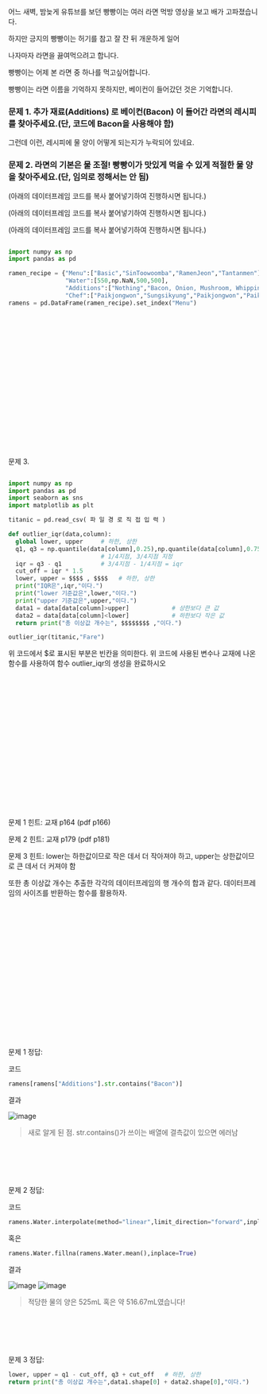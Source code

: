 어느 새벽, 밤늦게 유튜브를 보던 빵빵이는 여러 라면 먹방 영상을 보고 배가 고파졌습니다.


하지만 긍지의 빵빵이는 허기를 참고 잘 잔 뒤 개운하게 일어


나자마자 라면을 끓여먹으려고 합니다.


빵빵이는 어제 본 라면 중 하나를 먹고싶어합니다. 


빵빵이는 라면 이름을 기억하지 못하지만, 베이컨이 들어갔던 것은 기억합니다.


### **문제 1.** **추가 재료(Additions)** 로 **베이컨(Bacon)** 이 들어간 라면의 레시피를 찾아주세요.(단, 코드에 Bacon을 사용해야 함)


그런데 이런, 레시피에 물 양이 어떻게 되는지가 누락되어 있네요.


### **문제 2.** 라면의 기본은 물 조절! 빵빵이가 맛있게 먹을 수 있게 **적절한 물 양**을 찾아주세요.(단, 임의로 정해서는 안 됨)


(아래의 데이터프레임 코드를 복사 붙어넣기하여 진행하시면 됩니다.)


(아래의 데이터프레임 코드를 복사 붙어넣기하여 진행하시면 됩니다.)


(아래의 데이터프레임 코드를 복사 붙어넣기하여 진행하시면 됩니다.)


```python

import numpy as np
import pandas as pd

ramen_recipe = {"Menu":["Basic","SinToowoomba","RamenJeon","Tantanmen"],
                "Water":[550,np.NaN,500,500],
                "Additions":["Nothing","Bacon, Onion, Mushroom, Whipping Cream","Cooking Oil","Peanut Butter"],
                "Chef":["Paikjongwon","Sungsikyung","Paikjongwon","Paikjongwon"]}
ramens = pd.DataFrame(ramen_recipe).set_index("Menu")

```


<br/><br/>
<br/><br/>
<br/><br/>
<br/><br/>
<br/><br/>
<br/><br/>
<br/><br/>
<br/><br/>

문제 3. 
``` python

import numpy as np
import pandas as pd
import seaborn as sns
import matplotlib as plt

titanic = pd.read_csv( 파 일 경 로 직 접 입 력 )

def outlier_iqr(data,column):
  global lower, upper     # 하한, 상한
  q1, q3 = np.quantile(data[column],0.25),np.quantile(data[column],0.75)
                          # 1/4지점, 3/4지점 지정
  iqr = q3 - q1           # 3/4지점 - 1/4지점 = iqr
  cut_off = iqr * 1.5
  lower, upper = $$$$ , $$$$   # 하한, 상한
  print("IQR은",iqr,"이다.")
  print("lower 기준값은",lower,"이다.")
  print("upper 기준값은",upper,"이다.")
  data1 = data[data[column]>upper]            # 상한보다 큰 값
  data2 = data[data[column]<lower]            # 하한보다 작은 값
  return print("총 이상값 개수는", $$$$$$$$ ,"이다.")

outlier_iqr(titanic,"Fare")

```

위 코드에서 $로 표시된 부분은 빈칸을 의미한다.
위 코드에 사용된 변수나 교재에 나온 함수를 사용하여
함수 outlier_iqr의 생성을 완료하시오


<br/><br/>
<br/><br/>
<br/><br/>
<br/><br/>
<br/><br/>
<br/><br/>
<br/><br/>
<br/><br/>


문제 1 힌트: 교재 p164 (pdf p166)


문제 2 힌트: 교재 p179 (pdf p181)


문제 3 힌트: lower는 하한값이므로 작은 데서 더 작아져야 하고, upper는 상한값이므로 큰 데서 더 커져야 함


또한 총 이상값 개수는 추출한 각각의 데이터프레임의 행 개수의 합과 같다. 데이터프레임의 사이즈를 반환하는 함수를 활용하자.


<br/><br/>
<br/><br/>
<br/><br/>
<br/><br/>
<br/><br/>
<br/><br/>
<br/><br/>
<br/><br/>


문제 1 정답:


코드
```python
ramens[ramens["Additions"].str.contains("Bacon")]
```
결과


![image](https://github.com/sejongsmarcle/2023_Autumn_DataAnalysisStudy/assets/128358741/5b32e17a-37f2-4849-9e32-4cac057157ff)
> 새로 알게 된 점. str.contains()가 쓰이는 배열에 결측값이 있으면 에러남

<br/><br/>
<br/><br/>

문제 2 정답:


코드
```python
ramens.Water.interpolate(method="linear",limit_direction="forward",inplace=True)
```
혹은
```python
ramens.Water.fillna(ramens.Water.mean(),inplace=True)
```
결과


![image](https://github.com/sejongsmarcle/2023_Autumn_DataAnalysisStudy/assets/128358741/abfe22a9-5c45-4f69-9289-1782a30300d8)
![image](https://github.com/sejongsmarcle/2023_Autumn_DataAnalysisStudy/assets/128358741/798f5feb-ed04-4af4-b1d7-0f3229bdabb8)
> 적당한 물의 양은 525mL 혹은 약 516.67mL였습니다!

<br/><br/>
<br/><br/>


문제 3 정답:
```python
lower, upper = q1 - cut_off, q3 + cut_off   # 하한, 상한
return print("총 이상값 개수는",data1.shape[0] + data2.shape[0],"이다.")
```



